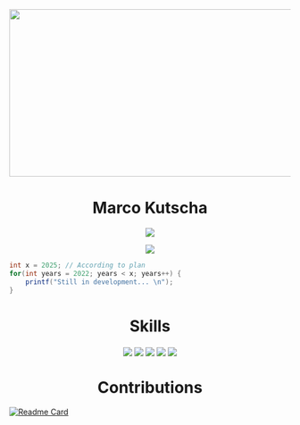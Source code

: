 <img src="https://i.pinimg.com/originals/23/bd/01/23bd0157d8aaa3885bdd4273e8a91178.gif" width="2000" height="300" />


<h1 align="center">Marco Kutscha</h1>

<p align="center">
    <img src="https://img.shields.io/badge/Student-007ACC?style=for-the-badge&logo=googlescholar&logoColor=white" />
</p>
<p align="center">
<img src="https://img.shields.io/badge/NeoVim User-g?&style=for-the-badge&logo=neovim&logoColor=green&color=444444"/>
</p>



```c#
int x = 2025; // According to plan 
for(int years = 2022; years < x; years++) {
    printf("Still in development... \n");
}
```
<h1 align="center">Skills</h1>
<p align="center">

<img src="https://img.shields.io/badge/Python-FFD43B?style=for-the-badge&logo=python&logoColor=blue" align="center" />
<img src="https://img.shields.io/badge/JavaScript-F7DF1E?style=for-the-badge&logo=javascript&logoColor=black" align="center" />
<img src="https://img.shields.io/badge/C-00599C?style=for-the-badge&logo=c&logoColor=white" align="center" />
<img src="https://img.shields.io/badge/C++-00599C?style=for-the-badge&logo=cplusplus&logoColor=white" align="center" />
<img src="https://img.shields.io/badge/C%23-239120?style=for-the-badge&logo=csharp&logoColor=white" align="center" />
</p>

<h1 align="center">
Contributions
</h1>

[![Readme Card](https://github-readme-stats.vercel.app/api/pin/?username=mistricky&repo=codesnap.nvim)](https://github.com/mistricky/codesnap.nvim)
